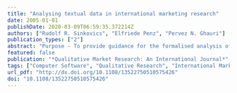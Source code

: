 ```yaml
---
title: "Analysing textual data in international marketing research"
date: 2005-01-01
publishDate: 2020-03-09T06:59:35.372214Z
authors: ["Rudolf R. Sinkovics", "Elfriede Penz", "Pervez N. Ghauri"]
publication_types: ["2"]
abstract: "Purpose - To provide guidance for the formalised analysis of qualitative data and observations, to raise awareness about systematic analysis and illustrate promising avenues for the application of qualitative methodologies in international marketing research. Design/methodology/approach - Conceptually, the nature of qualitative research, globalisation and its implications for the research landscape, text-data as a source for international research and equivalence issues in international qualitative research are discussed. The methodology section applies these concepts and analysis challenges to a real-world example using N*Vivo software. Findings - A 14-step analytic design is developed, introducing procedures of data analysis and interpretation which help to formalise qualitative research of textual data. Research limitations/implications - The use of software programs (e.g. N*Vivo) helps to substantiate the analysis and interpretation process of textual data. Practical implications - Step-by-step guidance on performing qualitative analysis of textual data and documenting findings. Originality/value - The paper is valuable for researchers and practitioners looking for guidance in analysing and interpreting textual data from interviews. Specific support is given for N*Vivo software and its application."
featured: false
publication: "*Qualitative Market Research: An International Journal*"
tags: ["Computer Software", "Qualitative Research", "International Marketing", "Knowledge Management", "NVivo", "CAQDAS"]
url_pdf: "http://dx.doi.org/10.1108/13522750510575426"
doi: "10.1108/13522750510575426"
---
```


